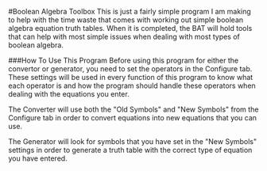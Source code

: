 #Boolean Algebra Toolbox
This is just a fairly simple program I am making to help with the time waste that comes with working out simple boolean algebra equation truth tables. When it is completed, the BAT will hold tools that can help with most simple issues when dealing with most types of boolean algebra.

###How To Use This Program
Before using this program for either the convertor or generator, you need to set the operators in the Configure tab. These settings will be used in every function of this program to know what each operator is and how the program should handle these operators when dealing with the equations you enter.

The Converter will use both the "Old Symbols" and "New Symbols" from the Configure tab in order to convert equations into new equations that you can use.

The Generator will look for symbols that you have set in the "New Symbols" settings in order to generate a truth table with the correct type of equation you have entered.